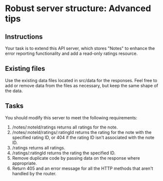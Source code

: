 # Robust server structure: Advanced tips

## Instructions
Your task is to extend this API server, which stores "Notes" to enhance the error reporting functionality and add a read-only ratings resource.

## Existing files
Use the existing data files located in src/data for the responses. Feel free to add or remove data from the files as necessary, but keep the same shape of the data.

## Tasks
You should modify this server to meet the following requirements:

1. /notes/:noteId/ratings returns all ratings for the note.
2. /notes/:noteId/ratings/:ratingId returns the rating for the note with the specified rating ID, or 404 if the rating ID isn't associated with the note ID.
3. /ratings returns all ratings.
4. /ratings/:ratingId returns the rating the specified ID.
5. Remove duplicate code by passing data on the response where appropriate.
6. Return 405 and an error message for all the HTTP methods that aren't handled by the router.